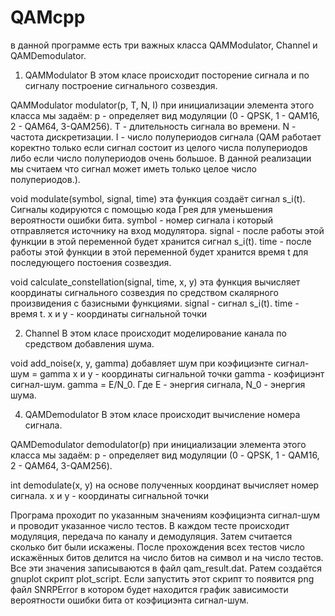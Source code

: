 # QAMcpp
в данной программе есть три важных класса QAMModulator, Channel и QAMDemodulator.


1) QAMModulator
В этом класе происходит посторение сигнала и по сигналу построение сигнального созвездия.

QAMModulator modulator(p, T, N, I)
при инициализации элемента этого класса мы задаём:
p - определяет вид модуляции (0 - QPSK, 1 - QAM16, 2 - QAM64, 3-QAM256).
T - длительность сигнала во времени.
N - частота дискретизации.
I - число полупериодов сигнала (QAM работает коректно только если сигнал состоит из целого числа полупериодов либо если число полупериодов очень большое. В данной реализации мы считаем что сигнал может иметь только целое число полупериодов.).

void modulate(symbol, signal, time)
эта функция создаёт сигнал s_i(t). Сигналы кодируются с помощью кода Грея для уменьшения вероятности ошибки бита.
symbol - номер сигнала i который отправляется источнику на вход модулятора.
signal - после работы этой функции в этой переменной будет хранится сигнал s_i(t).
time - после работы этой функции в этой переменной будет хранится время t для последующего постоения созвездия.

void calculate_constellation(signal, time, x, y)
эта функция вычисляет координаты сигнального созвездия по средством скалярного произвидения с базисными функциями.
signal - сигнал s_i(t).
time - время t.
x и y - координаты сигнальной точки


2) Channel
В этом класе происходит моделирование канала по средством добавления шума.

void add_noise(x, y, gamma)
добавляет шум при коэфициэнте сигнал-шум = gamma
x и y - координаты сигнальной точки
gamma - коэфициэнт сигнал-шум. gamma = Е/N_0. Где Е - энергия сигнала, N_0 - энергия шума.


4) QAMDemodulator
В этом класе происходит вычисление номера сигнала.

QAMDemodulator demodulator(p)
при инициализации элемента этого класса мы задаём:
p - определяет вид модуляции (0 - QPSK, 1 - QAM16, 2 - QAM64, 3-QAM256).

int demodulate(x, y)
на основе полученных координат вычисляет номер сигнала.
x и y - координаты сигнальной точки


Програма проходит по указанным значениям коэфициэнта сигнал-шум и проводит указанное число тестов.
В каждом тесте происходит модуляция, передача по каналу и демодуляция.
Затем считается сколько бит были искажены. 
После прохождения всех тестов число искажённых битов делится на число битов на символ и на число тестов.
Все эти значения записываются в файл qam_result.dat.
Pатем создаётся gnuplot скрипт plot_script.
Если запустить этот скрипт то появится png файл SNRPError в котором будет находится график зависимости вероятности ошибки бита от коэфициэнта сигнал-шум.



